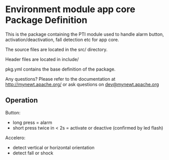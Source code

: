 # Environment module app core Package Definition

This is the package containing the PTI module used to handle alarm button, activation/deactivation, fall detection etc for app core.

The source files are located in the src/ directory.

Header files are located in include/ 

pkg.yml contains the base definition of the package.

Any questions?  Please refer to the documentation at 
http://mynewt.apache.org/ or ask questions on dev@mynewt.apache.org

Operation
---------

Button:
 - long press = alarm
 - short press twice in < 2s = activate or deactive (confirmed by led flash)

Accelero:
 - detect vertical or horizontal orientation
 - detect fall or shock


